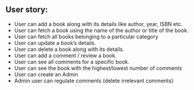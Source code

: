 ## User story:
- User can add a book along with its details like author, year, ISBN etc.
- User can fetch a book using the name of the author or title of the book.
- User can fetch all books belonging to a particular category
- User can update a book’s details.
- User can delete a book along with its details.
- User can add a comment / review a book.
- User can see all comments for a specific book.
- User can see the book with the highest/lowest number of comments
- User can create an Admin
- Admin user can regulate comments (delete irrelevant comments)